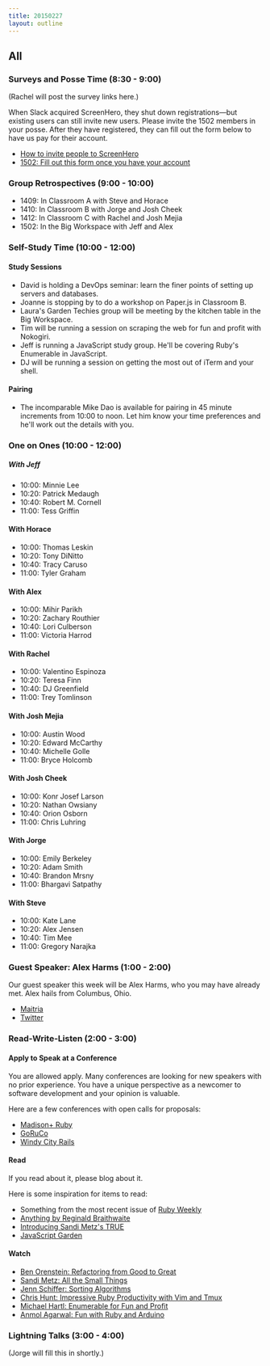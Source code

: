 ```yaml
---
title: 20150227
layout: outline
---
```


## All

### Surveys and Posse Time (8:30 - 9:00)

(Rachel will post the survey links here.)

When Slack acquired ScreenHero, they shut down registrations—but existing users can still invite new users. Please invite the 1502 members in your posse. After they have registered, they can fill out the form below to have us pay for their account.

* [How to invite people to ScreenHero](http://blog.screenhero.com/post/110852538851/already-a-screenhero-user-heres-how-to-invite)
* [1502: Fill out this form once you have your account](https://docs.google.com/a/casimircreative.com/forms/d/1wJUbwB0doGgeyp9rGDt14aHtNE8nGlRueoSe_qpVRr4/viewform)

### Group Retrospectives (9:00 - 10:00)

* 1409: In Classroom A with Steve and Horace
* 1410: In Classroom B with Jorge and Josh Cheek
* 1412: In Classroom C with Rachel and Josh Mejia
* 1502: In the Big Workspace with Jeff and Alex

### Self-Study Time (10:00 - 12:00)

#### Study Sessions

* David is holding a DevOps seminar: learn the finer points of setting up servers and databases.
* Joanne is stopping by to do a workshop on Paper.js in Classroom B.
* Laura's Garden Techies group will be meeting by the kitchen table in the Big Workspace.
* Tim will be running a session on scraping the web for fun and profit with Nokogiri.
* Jeff is running a JavaScript study group. He'll be covering Ruby's Enumerable in JavaScript.
* DJ will be running a session on getting the most out of iTerm and your shell.

#### Pairing

* The incomparable Mike Dao is available for pairing in 45 minute increments from 10:00 to noon. Let him know your time preferences and he'll work out the details with you.

### One on Ones (10:00 - 12:00)

##### With Jeff

* 10:00: Minnie Lee
* 10:20: Patrick Medaugh
* 10:40: Robert M. Cornell
* 11:00: Tess Griffin

#### With Horace

* 10:00: Thomas Leskin
* 10:20: Tony DiNitto
* 10:40: Tracy Caruso
* 11:00: Tyler Graham

#### With Alex

* 10:00: Mihir Parikh
* 10:20: Zachary Routhier
* 10:40: Lori Culberson
* 11:00: Victoria Harrod

#### With Rachel

* 10:00: Valentino Espinoza
* 10:20: Teresa Finn
* 10:40: DJ Greenfield
* 11:00: Trey Tomlinson

#### With Josh Mejia

* 10:00: Austin Wood
* 10:20: Edward McCarthy
* 10:40: Michelle Golle
* 11:00: Bryce Holcomb

#### With Josh Cheek

* 10:00: Konr Josef Larson
* 10:20: Nathan Owsiany
* 10:40: Orion Osborn
* 11:00: Chris Luhring

#### With Jorge

* 10:00: Emily Berkeley
* 10:20: Adam Smith
* 10:40: Brandon Mrsny
* 11:00: Bhargavi Satpathy

#### With Steve

* 10:00: Kate Lane
* 10:20: Alex Jensen
* 10:40: Tim Mee
* 11:00: Gregory Narajka

### Guest Speaker: Alex Harms (1:00 - 2:00)

Our guest speaker this week will be Alex Harms, who you may have already met. Alex hails from Columbus, Ohio.

* [Maitria](http://maitria.com/)
* [Twitter](https://twitter.com/onealexharms)

### Read-Write-Listen (2:00 - 3:00)

#### Apply to Speak at a Conference

You are allowed apply. Many conferences are looking for new speakers with no prior experience. You have a unique perspective as a newcomer to software development and your opinion is valuable.

Here are a few conferences with open calls for proposals:

* [Madison+ Ruby][mr]
* [GoRuCo][go]
* [Windy City Rails][wcr]

[go]: http://goruco.com/
[mr]: http://madisonpl.us/ruby/
[wcr]: http://www.windycityrails.org/

#### Read

If you read about it, please blog about it.

Here is some inspiration for items to read:

* Something from the most recent issue of [Ruby Weekly](http://rubyweekly.com/issues/233)
* [Anything by Reginald Braithwaite](http://raganwald.com/#words)
* [Introducing Sandi Metz's TRUE](http://designisrefactoring.com/2015/02/08/introducing-sandi-metz-true/)
* [JavaScript Garden](https://bonsaiden.github.io/JavaScript-Garden/)

#### Watch

* [Ben Orenstein:  Refactoring from Good to Great](https://www.youtube.com/watch?v=DC-pQPq0acs)
* [Sandi Metz:  All the Small Things](http://www.confreaks.com/videos/3358-railsconf-all-the-little-things)
* [Jenn Schiffer:  Sorting Algorithms](https://www.youtube.com/watch?v=uRyqlhjXYQI)
* [Chris Hunt: Impressive Ruby Productivity with Vim and Tmux](http://confreaks.tv/videos/larubyconf2013-impressive-ruby-productivity-with-vim-and-tmux)
* [Michael Hartl: Enumerable for Fun and Profit](http://confreaks.tv/videos/rubyconf2014-enumerable-for-fun-profit)
* [Anmol Agarwal: Fun with Ruby and Arduino](http://confreaks.tv/videos/gardencityrb2015-fun-with-ruby-and-arduino)

### Lightning Talks (3:00 - 4:00)

(Jorge will fill this in shortly.)